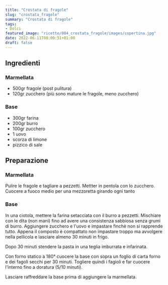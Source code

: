 ```yaml
---
title: "Crostata di fragole"
slug: "crostata_fragole"
summary: "Crostata di fragole"
tags:
- Dolci
featured_image: "ricette/004_crostata_fragole/images/copertina.jpg"
date: 2022-06-11T08:00:51+01:00
draft: false
---
```

## Ingredienti

### Marmellata
* 500gr fragole (post pulitura)
* 120gr zucchero (più sono mature le fragole, meno zucchero)

### Base
* 300gr farina
* 200gr burro
* 100gr zucchero
* 1 uovo
* scorza di limone
* pizzico di sale


## Preparazione

### Marmellata 
Pulire le fragole e tagliare a pezzetti.
Mettter in pentola con lo zucchero.
Cuocere a fuoco medio per una mezzoretta girando ogni tanto

### Base
In una ciotola, mettere la farina setacciata con il burro a pezzetti.
Mischiare con le dita (non mani) fino ad avere una consistenza sabbiosa senza grumi di burro.
Aggiungere zucchero e l'uovo e impastare finchè non si rapprende tutto.
Appena il composto è compattato non impastare troppo ma avvolgere nella pellicola e lasciare almeno 30 minuti in frigo.

Dopo 30 minuti stendere la pasta in una teglia imburrata e infarinata.

Con forno statico a 180° cuocere la base con sopra un foglio di carta forno e dei fagoli secchi per 30 minuti.
Togliere quindi i fagioli e far cuocere l'interno fino a doratura (5/10 minuti).

Lasciare raffreddare la base prima di aggiungere la marmellata.